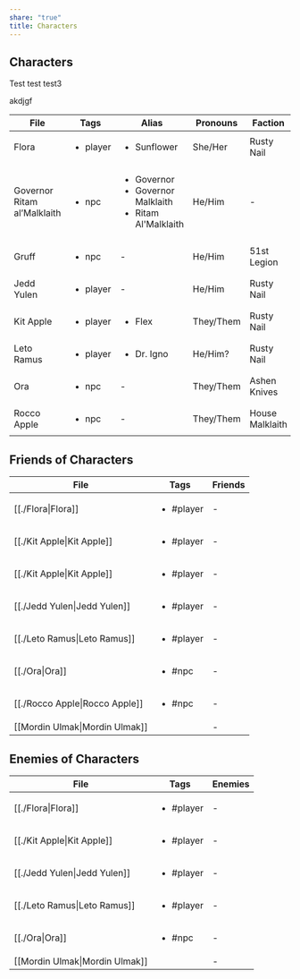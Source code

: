 ```yaml
---
share: "true"
title: Characters
---
```


## Characters

Test
test
test3


akdjgf


| File                        | Tags                     | Alias                                                                            | Pronouns  | Faction         |
| --------------------------- | ------------------------ | -------------------------------------------------------------------------------- | --------- | --------------- |
| Flora                       | <ul><li>player</li></ul> | <ul><li>Sunflower</li></ul>                                                      | She/Her   | Rusty Nail      |
| Governor Ritam al’Malklaith | <ul><li>npc</li></ul>    | <ul><li>Governor</li><li>Governor Malklaith</li><li>Ritam Al'Malklaith</li></ul> | He/Him    | \-              |
| Gruff                       | <ul><li>npc</li></ul>    | \-                                                                               | He/Him    | 51st Legion     |
| Jedd Yulen                  | <ul><li>player</li></ul> | \-                                                                               | He/Him    | Rusty Nail      |
| Kit Apple                   | <ul><li>player</li></ul> | <ul><li>Flex</li></ul>                                                           | They/Them | Rusty Nail      |
| Leto Ramus                  | <ul><li>player</li></ul> | <ul><li>Dr. Igno</li></ul>                                                       | He/Him?   | Rusty Nail      |
| Ora                         | <ul><li>npc</li></ul>    | \-                                                                               | They/Them | Ashen Knives    |
| Rocco Apple                 | <ul><li>npc</li></ul>    | \-                                                                               | They/Them | House Malklaith |



## Friends of Characters

| File                                         | Tags                      | Friends |
| -------------------------------------------- | ------------------------- | ------- |
| [[./Flora\|Flora]]               | <ul><li>#player</li></ul> | \-      |
| [[./Kit Apple\|Kit Apple]]       | <ul><li>#player</li></ul> | \-      |
| [[./Kit Apple\|Kit Apple]]       | <ul><li>#player</li></ul> | \-      |
| [[./Jedd Yulen\|Jedd Yulen]]     | <ul><li>#player</li></ul> | \-      |
| [[./Leto Ramus\|Leto Ramus]]     | <ul><li>#player</li></ul> | \-      |
| [[./Ora\|Ora]]                   | <ul><li>#npc</li></ul>    | \-      |
| [[./Rocco Apple\|Rocco Apple]]   | <ul><li>#npc</li></ul>    | \-      |
| [[Mordin Ulmak\|Mordin Ulmak]] | <ul></ul>                 | \-      |


## Enemies of Characters

| File                                         | Tags                      | Enemies |
| -------------------------------------------- | ------------------------- | ------- |
| [[./Flora\|Flora]]               | <ul><li>#player</li></ul> | \-      |
| [[./Kit Apple\|Kit Apple]]       | <ul><li>#player</li></ul> | \-      |
| [[./Jedd Yulen\|Jedd Yulen]]     | <ul><li>#player</li></ul> | \-      |
| [[./Leto Ramus\|Leto Ramus]]     | <ul><li>#player</li></ul> | \-      |
| [[./Ora\|Ora]]                   | <ul><li>#npc</li></ul>    | \-      |
| [[Mordin Ulmak\|Mordin Ulmak]] | <ul></ul>                 | \-      |

